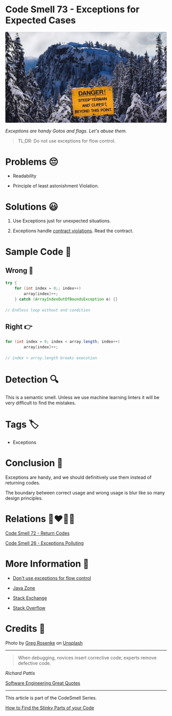 # Code Smell 73 - Exceptions for Expected Cases

![Code Smell 73 - Exceptions for Expected Cases](Code%20Smell%2073%20-%20Exceptions%20for%20Expected%20Cases.jpg)

*Exceptions are handy Gotos and flags. Let's abuse them.*

> TL;DR: Do not use exceptions for flow control.

# Problems 😔 

- Readability

- Principle of least astonishment Violation.

# Solutions 😃

1. Use Exceptions just for unexpected situations.

2. Exceptions handle [contract violations](https://en.wikipedia.org/wiki/Design_by_contract). Read the contract.

# Sample Code 📖

## Wrong 🚫

<!-- [Gist Url](https://gist.github.com/mcsee/14fe90a45804c47d898bab4fe8d17d36) -->

```java
try {
	for (int index = 0;; index++)
		array[index]++;
	} catch (ArrayIndexOutOfBoundsException e) {}

// Endless loop without end condition
```

## Right 👉

<!-- [Gist Url](https://gist.github.com/mcsee/49811ad62691011166020c49c1c2ed71) -->

```java
for (int index = 0; index < array.length; index++)
		array[index]++;

// index < array.length breaks execution
```

# Detection 🔍

This is a semantic smell. Unless we use machine learning linters it will be very difficult to find the mistakes.

# Tags 🏷️

- Exceptions

# Conclusion 🏁

Exceptions are handy, and we should definitively use them instead of returning codes. 

The boundary between correct usage and wrong usage is blur like so many design principles.

# Relations 👩‍❤️‍💋‍👨

[Code Smell 72 - Return Codes](https://github.com/mcsee/Software-Design-Articles/tree/main/Articles/Code%20Smells/Code%20Smell%2072%20-%20Return%20Codes/readme.md)

[Code Smell 26 - Exceptions Polluting](https://github.com/mcsee/Software-Design-Articles/tree/main/Articles/Code%20Smells/Code%20Smell%2026%20-%20Exceptions%20Polluting/readme.md)

# More Information 📕

- [Don't use exceptions for flow control](https://wiki.c2.com/?DontUseExceptionsForFlowControl)

- [Java Zone](https://dzone.com/articles/exceptions-as-controlflow-in-java)

- [Stack Exchange](https://softwareengineering.stackexchange.com/questions/189222/are-exceptions-as-control-flow-considered-a-serious-antipattern-if-so-why)

- [Stack Overflow](https://stackoverflow.com/questions/729379/why-not-use-exceptions-as-regular-flow-of-control)

# Credits 🙏

Photo by [Greg Rosenke](https://unsplash.com/@greg_rosenke) on [Unsplash](https://unsplash.com/s/photos/bounds)
  

* * *

> When debugging, novices insert corrective code; experts remove defective code.

_Richard Pattis_
 
[Software Engineering Great Quotes](https://github.com/mcsee/Software-Design-Articles/tree/main/Articles/Quotes/Software%20Engineering%20Great%20Quotes/readme.md)

* * *

This article is part of the CodeSmell Series.

[How to Find the Stinky Parts of your Code](https://github.com/mcsee/Software-Design-Articles/tree/main/Articles/Code%20Smells/How%20to%20Find%20the%20Stinky%20parts%20of%20your%20Code/readme.md)